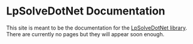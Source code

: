 # LpSolveDotNet Documentation

This site is meant to be the documentation for the [LpSolveDotNet library](https://github.com/MarcelGosselin/LpSolveDotNet).
There are currently no pages but they will appear soon enough.